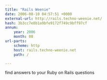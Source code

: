```yaml
---
title: "Rails Weenie"
date: 2006-08-10 04:57:51 +0000
external-url: http://rails.techno-weenie.net/
hash: 3b3cc7e8b1a9bfe9172f749c9bff97cf
annum:
    year: 2006
    month: 08
url-parts:
    scheme: http
    host: rails.techno-weenie.net
    path: /

---
```


find answers to your Ruby on Rails questions
